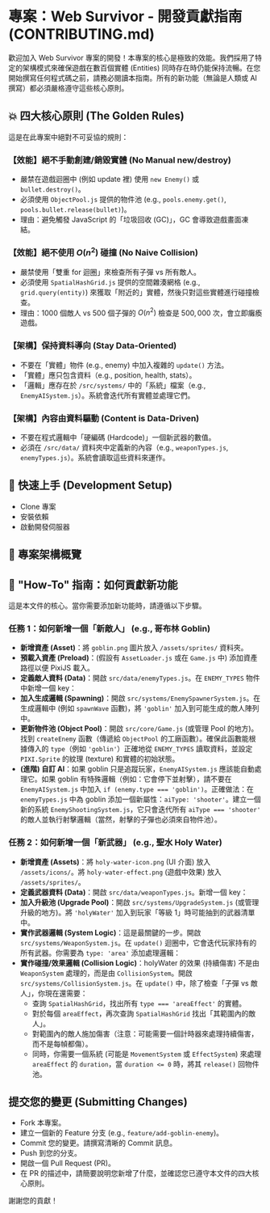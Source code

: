 # 專案：Web Survivor - 開發貢獻指南 (CONTRIBUTING.md)

歡迎加入 Web Survivor 專案的開發！本專案的核心是極致的效能。我們採用了特定的架構模式來確保遊戲在數百個實體 (Entities) 同時存在時仍能保持流暢。在您開始撰寫任何程式碼之前，請務必閱讀本指南。所有的新功能（無論是人類或 AI 撰寫）都必須嚴格遵守這些核心原則。

## 💥 四大核心原則 (The Golden Rules)

這是在此專案中絕對不可妥協的規則：

### 【效能】絕不手動創建/銷毀實體 (No Manual new/destroy)
- 嚴禁在遊戲迴圈中 (例如 update 裡) 使用 `new Enemy()` 或 `bullet.destroy()`。
- 必須使用 `ObjectPool.js` 提供的物件池 (e.g., `pools.enemy.get()`, `pools.bullet.release(bullet)`)。
- 理由：避免觸發 JavaScript 的「垃圾回收 (GC)」，GC 會導致遊戲畫面凍結。

### 【效能】絕不使用 $O(n^2)$ 碰撞 (No Naive Collision)
- 嚴禁使用「雙重 for 迴圈」來檢查所有子彈 vs 所有敵人。
- 必須使用 `SpatialHashGrid.js` 提供的空間雜湊網格 (e.g., `grid.query(entity)`) 來獲取「附近的」實體，然後只對這些實體進行碰撞檢查。
- 理由：1000 個敵人 vs 500 個子彈的 $O(n^2)$ 檢查是 $500,000$ 次，會立即癱瘓遊戲。

### 【架構】保持資料導向 (Stay Data-Oriented)
- 不要在「實體」物件 (e.g., enemy) 中加入複雜的 `update()` 方法。
- 「實體」應只包含資料（e.g., position, health, stats）。
- 「邏輯」應存在於 `/src/systems/` 中的「系統」檔案（e.g., `EnemyAISystem.js`）。系統會迭代所有實體並處理它們。

### 【架構】內容由資料驅動 (Content is Data-Driven)
- 不要在程式邏輯中「硬編碼 (Hardcode)」一個新武器的數值。
- 必須在 `/src/data/` 資料夾中定義新的內容（e.g., `weaponTypes.js`, `enemyTypes.js`）。系統會讀取這些資料來運作。

## 🚀 快速上手 (Development Setup)

- Clone 專案
- 安裝依賴
- 啟動開發伺服器

## 📖 專案架構概覽

## 📝 "How-To" 指南：如何貢獻新功能

這是本文件的核心。當你需要添加新功能時，請遵循以下步驟。

### 任務 1：如何新增一個「新敵人」 (e.g., 哥布林 Goblin)

- **新增資產 (Asset)**：將 `goblin.png` 圖片放入 `/assets/sprites/` 資料夾。
- **預載入資產 (Preload)**：(假設有 `AssetLoader.js` 或在 `Game.js` 中) 添加資產路徑以便 PixiJS 載入。
- **定義敵人資料 (Data)**：開啟 `src/data/enemyTypes.js`。在 `ENEMY_TYPES` 物件中新增一個 key：
- **加入生成邏輯 (Spawning)**：開啟 `src/systems/EnemySpawnerSystem.js`。在生成邏輯中 (例如 `spawnWave` 函數)，將 `'goblin'` 加入到可能生成的敵人陣列中。
- **更新物件池 (Object Pool)**：開啟 `src/core/Game.js` (或管理 Pool 的地方)。找到 `createEnemy` 函數（傳遞給 `ObjectPool` 的工廠函數）。確保此函數能根據傳入的 `type`（例如 `'goblin'`）正確地從 `ENEMY_TYPES` 讀取資料，並設定 `PIXI.Sprite` 的紋理 (texture) 和實體的初始狀態。
- **(進階) 自訂 AI**：如果 goblin 只是追蹤玩家，`EnemyAISystem.js` 應該能自動處理它。如果 goblin 有特殊邏輯（例如：它會停下並射擊），請不要在 `EnemyAISystem.js` 中加入 `if (enemy.type === 'goblin')`。正確做法：在 `enemyTypes.js` 中為 goblin 添加一個新屬性：`aiType: 'shooter'`。建立一個新的系統 `EnemyShootingSystem.js`，它只會迭代所有 `aiType === 'shooter'` 的敵人並執行射擊邏輯（當然，射擊的子彈也必須來自物件池）。

### 任務 2：如何新增一個「新武器」 (e.g., 聖水 Holy Water)

- **新增資產 (Assets)**：將 `holy-water-icon.png` (UI 介面) 放入 `/assets/icons/`。將 `holy-water-effect.png` (遊戲中效果) 放入 `/assets/sprites/`。
- **定義武器資料 (Data)**：開啟 `src/data/weaponTypes.js`。新增一個 key：
- **加入升級池 (Upgrade Pool)**：開啟 `src/systems/UpgradeSystem.js` (或管理升級的地方)。將 `'holyWater'` 加入到玩家「等級 1」時可能抽到的武器清單中。
- **實作武器邏輯 (System Logic)**：這是最關鍵的一步。開啟 `src/systems/WeaponSystem.js`。在 `update()` 迴圈中，它會迭代玩家持有的所有武器。你需要為 `type: 'area'` 添加處理邏輯：
- **實作碰撞/效果邏輯 (Collision Logic)**：holyWater 的效果 (持續傷害) 不是由 `WeaponSystem` 處理的，而是由 `CollisionSystem`。開啟 `src/systems/CollisionSystem.js`。在 `update()` 中，除了檢查「子彈 vs 敵人」，你現在還需要：
  - 查詢 `SpatialHashGrid`，找出所有 `type === 'areaEffect'` 的實體。
  - 對於每個 `areaEffect`，再次查詢 `SpatialHashGrid` 找出「其範圍內的敵人」。
  - 對範圍內的敵人施加傷害（注意：可能需要一個計時器來處理持續傷害，而不是每幀都傷）。
  - 同時，你需要一個系統 (可能是 `MovementSystem` 或 `EffectSystem`) 來處理 `areaEffect` 的 `duration`，當 `duration <= 0` 時，將其 `release()` 回物件池。

## 提交您的變更 (Submitting Changes)

- Fork 本專案。
- 建立一個新的 Feature 分支 (e.g., `feature/add-goblin-enemy`)。
- Commit 您的變更。請撰寫清晰的 Commit 訊息。
- Push 到您的分支。
- 開啟一個 Pull Request (PR)。
- 在 PR 的描述中，請簡要說明您新增了什麼，並確認您已遵守本文件的四大核心原則。

謝謝您的貢獻！
